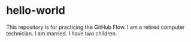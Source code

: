 # hello-world
This repository is for practicing the GitHub Flow.
I am a retired computer technician.
I am married.
I have two children.
